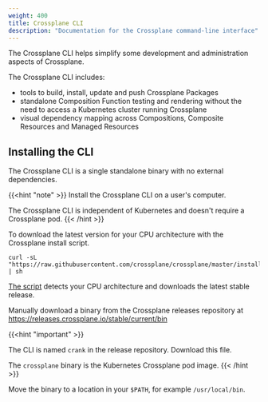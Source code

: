 ```yaml
---
weight: 400
title: Crossplane CLI
description: "Documentation for the Crossplane command-line interface"
---
```


The Crossplane CLI helps simplify some development and administration aspects of
Crossplane.

The Crossplane CLI includes:
* tools to build, install, update and push Crossplane Packages
* standalone Composition Function testing and rendering without the need to access a Kubernetes cluster running Crossplane
* visual dependency mapping across Compositions, Composite Resources and Managed Resources

## Installing the CLI

The Crossplane CLI is a single standalone binary with no external dependencies.

{{<hint "note" >}}
Install the Crossplane CLI on a user's computer. 

The Crossplane CLI is independent of Kubernetes and doesn't require a Crossplane
pod.
{{< /hint >}} 

To download the latest version for your CPU architecture with the Crossplane
install script.

```shell
curl -sL "https://raw.githubusercontent.com/crossplane/crossplane/master/install.sh" | sh
```

[The script](https://raw.githubusercontent.com/crossplane/crossplane/master/install.sh)
detects your CPU architecture and downloads the latest stable release.

Manually download a binary from the Crossplane releases repository at 
https://releases.crossplane.io/stable/current/bin

{{<hint "important" >}}
<!-- vale write-good.Passive = NO -->
The CLI is named `crank` in the release repository. Download this file. 
<!-- vale write-good.Passive = YES -->

The `crossplane` binary is the Kubernetes Crossplane pod image.
{{< /hint >}}

Move the binary to a location in your `$PATH`, for example `/usr/local/bin`.